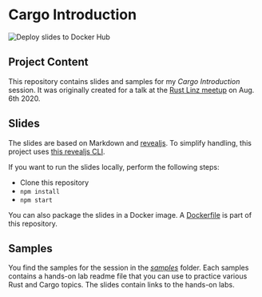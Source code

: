 # Cargo Introduction

![Deploy slides to Docker Hub](https://github.com/rstropek/CargoIntro/workflows/Deploy%20slides%20to%20Docker%20Hub/badge.svg)

## Project Content

This repository contains slides and samples for my *Cargo Introduction* session. It was originally created for a talk at the [Rust Linz meetup](https://www.meetup.com/de-DE/Rust-Linz/events/271857182/) on Aug. 6th 2020.

## Slides

The slides are based on Markdown and [revealjs](https://revealjs.com/). To simplify handling, this project uses [this revealjs CLI](https://github.com/vivaxy/node-reveal).

If you want to run the slides locally, perform the following steps:

* Clone this repository
* `npm install`
* `npm start`

You can also package the slides in a Docker image. A [Dockerfile](Dockerfile) is part of this repository.

## Samples

You find the samples for the session in the [*samples*](samples) folder. Each samples contains a hands-on lab readme file that you can use to practice various Rust and Cargo topics. The slides contain links to the hands-on labs.
